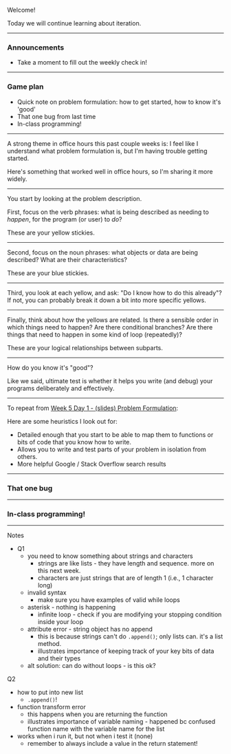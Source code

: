 Welcome!

Today we will continue learning about iteration.

---

### Announcements
- Take a moment to fill out the weekly check in!

---

### Game plan
- Quick note on problem formulation: how to get started, how to know it's 'good'
- That one bug from last time
- In-class programming!

---

A strong theme in office hours this past couple weeks is: I feel like I understand what problem formulation is, but I'm having trouble getting started.

Here's something that worked well in office hours, so I'm sharing it more widely.

---

You start by looking at the problem description.

First, focus on the verb phrases: what is being described as needing to *happen*, for the program (or user) to *do*?

These are your yellow stickies.

---

Second, focus on the noun phrases: what objects or data are being described? What are their characteristics?

These are your blue stickies.

---

Third, you look at each yellow, and ask: "Do I know how to do this already"? If not, you can probably break it down a bit into more specific yellows.

---

Finally, think about how the yellows are related. Is there a sensible order in which things need to happen? Are there conditional branches? Are there things that need to happen in some kind of loop (repeatedly)? 

These are your logical relationships between subparts.

---

How do you know it's "good"? 

Like we said, ultimate test is whether it helps you write (and debug) your programs deliberately and effectively.

---

To repeat from [Week 5 Day 1 - (slides) Problem Formulation](Week%205%20Day%201%20-%20(slides)%20Problem%20Formulation.md):

Here are some heuristics I look out for:
- Detailed enough that you start to be able to map them to functions or bits of code that you know how to write.
- Allows you to write and test parts of your problem in isolation from others.
- More helpful Google / Stack Overflow search results

---

### That one bug

---

### In-class programming!

---

Notes
- Q1
	- you need to know something about strings and characters
		- strings are like lists - they have length and sequence. more on this next week.
		- characters are just strings that are of length 1 (i.e., 1 character long)
	- invalid syntax
		- make sure you have examples of valid while loops
	- asterisk - nothing is happening
		- infinite loop - check if you are modifying your stopping condition inside your loop
	- attribute error - string object has no append
		- this is because strings can't do `.append()`; only lists can. it's a list method.
		- illustrates importance of keeping track of your key bits of data and their types
	- alt solution: can do without loops - is this ok?

Q2
* how to put into new list
	* `.append()`!
* function transform error
	* this happens when you are returning the function
	* illustrates importance of variable naming - happened bc confused function name with the variable name for the list
* works when i run it, but not when i test it (none)
	* remember to always include a value in the return statement!